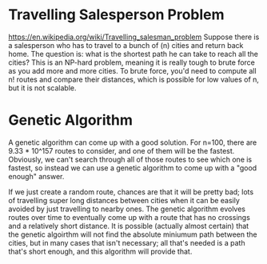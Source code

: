 # Travelling Salesperson Problem
https://en.wikipedia.org/wiki/Travelling_salesman_problem
Suppose there is a salesperson who has to travel to a bunch of (n) cities and return back home.
The question is: what is the shortest path he can take to reach all the cities? This is an
NP-hard problem, meaning it is really tough to brute force as you add more and more cities.
To brute force, you'd need to compute all n! routes and compare their distances, which is
possible for low values of n, but it is not scalable.

# Genetic Algorithm
A genetic algorithm can come up with a good solution. For n=100, there are 9.33 * 10^157 routes
to consider, and one of them will be the fastest. Obviously, we can't search through all of
those routes to see which one is fastest, so instead we can use a genetic algorithm to come
up with a "good enough" answer.

If we just create a random route, chances are that it will be pretty bad; lots of travelling
super long distances between cities when it can be easily avoided by just travelling to nearby
ones. The genetic algorithm evolves routes over time to eventually come up with a route that
has no crossings and a relatively short distance. It is possible (actually almost certain) that
the genetic algoirthm will not find the absolute miniumum path between the cities, but in many
cases that isn't necessary; all that's needed is a path that's short enough, and this algorithm
will provide that.
